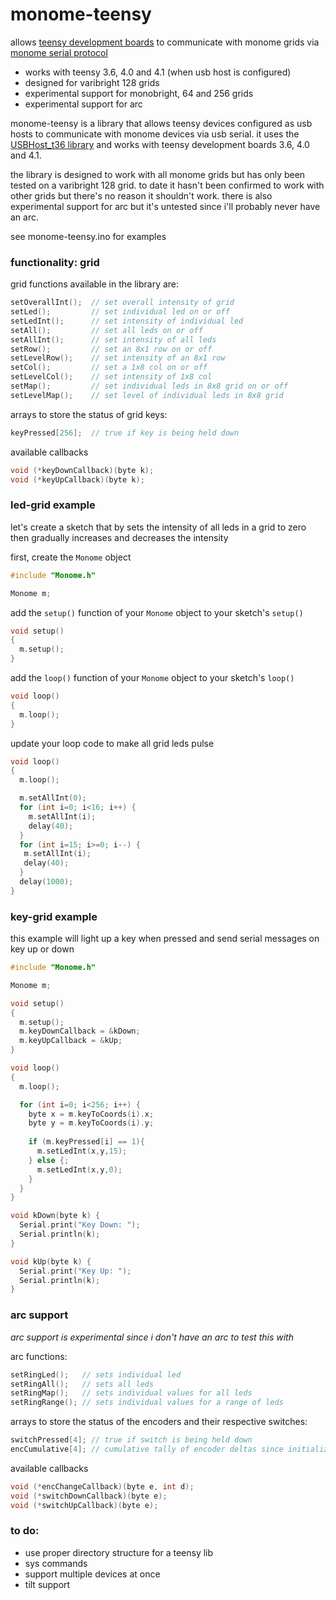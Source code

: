 # monome-teensy

allows [teensy development boards](https://www.pjrc.com/teensy/) to communicate with monome grids via [monome serial protocol](https://monome.org/docs/serialosc/serial.txt)

- works with teensy 3.6, 4.0 and 4.1 (when usb host is configured)
- designed for varibright 128 grids 
- experimental support for monobright, 64 and 256 grids
- experimental support for arc

monome-teensy is a library that allows teensy devices configured as usb hosts to communicate with monome devices via usb serial. it uses the [USBHost_t36 library](https://github.com/PaulStoffregen/USBHost_t36) and works with teensy development boards 3.6, 4.0 and 4.1.

the library is designed to work with all monome grids but has only been tested on a varibright 128 grid. to date it hasn't been confirmed to work with other grids but there's no reason it shouldn't work. there is also experimental support for arc but it's untested since i'll probably never have an arc.

see monome-teensy.ino for examples

### functionality: grid

grid functions available in the library are:

```c
setOverallInt();  // set overall intensity of grid
setLed();         // set individual led on or off
setLedInt();      // set intensity of individual led
setAll();         // set all leds on or off
setAllInt();      // set intensity of all leds
setRow();         // set an 8x1 row on or off
setLevelRow();    // set intensity of an 8x1 row
setCol();         // set a 1x8 col on or off
setLevelCol();    // set intensity of 1x8 col
setMap();         // set individual leds in 8x8 grid on or off
setLevelMap();    // set level of individual leds in 8x8 grid
```

arrays to store the status of grid keys:

```c
keyPressed[256];  // true if key is being held down
```

available callbacks

```c
void (*keyDownCallback)(byte k);
void (*keyUpCallback)(byte k);
```

### led-grid example

let's create a sketch that by sets the intensity of all leds in a grid to zero then gradually increases and decreases the intensity

first, create the `Monome` object

```c
#include "Monome.h"

Monome m;
```

add the `setup()` function of your `Monome` object to your sketch's `setup()` 

```c
void setup()
{
  m.setup();
}
```

add the `loop()` function of your `Monome` object to your sketch's `loop()`

```c
void loop()
{
  m.loop();
}
```

update your loop code to make all grid leds pulse

```c
void loop()
{
  m.loop();

  m.setAllInt(0); 
  for (int i=0; i<16; i++) {
    m.setAllInt(i);
    delay(40);
  }
  for (int i=15; i>=0; i--) {
   m.setAllInt(i);
   delay(40);
  }
  delay(1000);
}
```

### key-grid example

this example will light up a key when pressed and send serial messages on key up or down

```c
#include "Monome.h"

Monome m;

void setup()
{
  m.setup();
  m.keyDownCallback = &kDown;
  m.keyUpCallback = &kUp;
}

void loop()
{
  m.loop();

  for (int i=0; i<256; i++) {
    byte x = m.keyToCoords(i).x;
    byte y = m.keyToCoords(i).y;
    
    if (m.keyPressed[i] == 1){
      m.setLedInt(x,y,15);
    } else {;
      m.setLedInt(x,y,0);
    }
  }
}

void kDown(byte k) {
  Serial.print("Key Down: ");
  Serial.println(k);
}

void kUp(byte k) {
  Serial.print("Key Up: ");
  Serial.println(k);
}
```

### arc support

_arc support is *experimental* since i don't have an arc to test this with_

arc functions:

```c
setRingLed();   // sets individual led
setRingAll();   // sets all leds
setRingMap();   // sets individual values for all leds
setRingRange(); // sets individual values for a range of leds
```

arrays to store the status of the encoders and their respective switches:

```c
switchPressed[4]; // true if switch is being held down  
encCumulative[4]; // cumulative tally of encoder deltas since initialization
```

available callbacks

```c
void (*encChangeCallback)(byte e, int d);
void (*switchDownCallback)(byte e);
void (*switchUpCallback)(byte e);
```

### to do:
- use proper directory structure for a teensy lib
- sys commands
- support multiple devices at once
- tilt support
